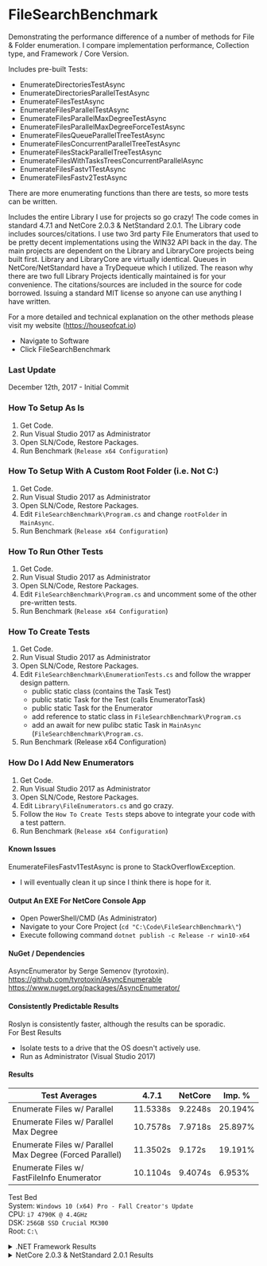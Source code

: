 # FileSearchBenchmark

Demonstrating the performance difference of a number of methods for File & Folder enumeration. I compare implementation 
performance, Collection type, and Framework / Core Version.  

Includes pre-built Tests:
 * EnumerateDirectoriesTestAsync
 * EnumerateDirectoriesParallelTestAsync
 * EnumerateFilesTestAsync
 * EnumerateFilesParallelTestAsync
 * EnumerateFilesParallelMaxDegreeTestAsync
 * EnumerateFilesParallelMaxDegreeForceTestAsync
 * EnumerateFilesQueueParallelTreeTestAsync
 * EnumerateFilesConcurrentParallelTreeTestAsync
 * EnumerateFilesStackParallelTreeTestAsync
 * EnumerateFilesWithTasksTreesConcurrentParallelAsync
 * EnumerateFilesFastv1TestAsync
 * EnumerateFilesFastv2TestAsync
 
There are more enumerating functions than there are tests, so more tests can be written.  
 
Includes the entire Library I use for projects so go crazy! The code comes in standard 4.7.1 and NetCore 2.0.3 & 
NetStandard 2.0.1. The Library code includes sources/citations. I use two 3rd party File Enumerators that used to 
be pretty decent implementations using the WIN32 API back in the day. The main projects are dependent on the Library and 
LibraryCore projects being built first. Library and LibraryCore are virtually identical. Queues in NetCore/NetStandard 
have a TryDequeue which I utilized. The reason why there are two full Library Projects identically maintained is for 
your convenience. The citations/sources are included in the source for code borrowed. Issuing a standard MIT license
so anyone can use anything I have written.

For a more detailed and technical explanation on the other methods please visit my website (https://houseofcat.io)  
 * Navigate to Software
 * Click FileSearchBenchmark

### Last Update
December 12th, 2017 - Initial Commit  

### How To Setup As Is
1. Get Code.
2. Run Visual Studio 2017 as Administrator
3. Open SLN/Code, Restore Packages.
4. Run Benchmark (`Release x64 Configuration`)

### How To Setup With A Custom Root Folder (i.e. Not C:\)
1. Get Code.
2. Run Visual Studio 2017 as Administrator
3. Open SLN/Code, Restore Packages.
4. Edit `FileSearchBenchmark\Program.cs` and change `rootFolder` in `MainAsync`.
5. Run Benchmark (`Release x64 Configuration`)

### How To Run Other Tests
1. Get Code.
2. Run Visual Studio 2017 as Administrator
3. Open SLN/Code, Restore Packages.
4. Edit `FileSearchBenchmark\Program.cs` and uncomment some of the other pre-written tests.
5. Run Benchmark (`Release x64 Configuration`)

### How To Create Tests
1. Get Code.
2. Run Visual Studio 2017 as Administrator
3. Open SLN/Code, Restore Packages.
4. Edit `FileSearchBenchmark\EnumerationTests.cs` and follow the wrapper design pattern.
   * public static class (contains the Task Test)
   * public static Task for the Test (calls EnumeratorTask)
   * public static Task for the Enumerator
   * add reference to static class in `FileSearchBenchmark\Program.cs`
   * add an await for new pulibc static Task in `MainAsync` (`FileSearchBenchmark\Program.cs`.
5. Run Benchmark (Release x64 Configuration)

### How Do I Add New Enumerators
1. Get Code.
2. Run Visual Studio 2017 as Administrator
3. Open SLN/Code, Restore Packages.
4. Edit `Library\FileEnumerators.cs` and go crazy.
5. Follow the `How To Create Tests` steps above to integrate your code with a test pattern.
5. Run Benchmark (`Release x64 Configuration`)

#### Known Issues
EnumerateFilesFastv1TestAsync is prone to StackOverflowException.  
  * I will eventually clean it up since I think there is hope for it.  

#### Output An EXE For NetCore Console App
* Open PowerShell/CMD (As Administrator)  
* Navigate to your Core Project (`cd "C:\Code\FileSearchBenchmark\"`)
* Execute following command `dotnet publish -c Release -r win10-x64`  

#### NuGet / Dependencies
AsyncEnumerator by Serge Semenov (tyrotoxin).  
https://github.com/tyrotoxin/AsyncEnumerable  
https://www.nuget.org/packages/AsyncEnumerator/  

#### Consistently Predictable Results
Roslyn is consistently faster, although the results can be sporadic.  
For Best Results
 * Isolate tests to a drive that the OS doesn't actively use.  
 * Run as Administrator (Visual Studio 2017)

#### Results

Test Averages                                            | 4.7.1    |  NetCore |  Imp. % |
--- | --- | --- | --- |
Enumerate Files w/ Parallel                              | 11.5338s |  9.2248s | 20.194% |
Enumerate Files w/ Parallel Max Degree                   | 10.7578s |  7.9718s | 25.897% |
Enumerate Files w/ Parallel Max Degree (Forced Parallel) | 11.3502s |   9.172s | 19.191% |
Enumerate Files w/ FastFileInfo Enumerator               | 10.1104s |  9.4074s | 6.953%  |

Test Bed  
System: `Windows 10 (x64) Pro - Fall Creator's Update`  
CPU: `i7 4790K @ 4.4GHz`  
DSK: `256GB SSD Crucial MX300`  
Root: `C:\`

<details>
<summary>.NET Framework Results</summary>
<pre>
╔═════════════════════════════════════════╗
║ .NET Framework 4.7.1                    ║
║ FileSearch Benchmark                    ║
║                                  v1.0.0 ║
╚═════════════════════════════════════════╝
Priority set to High
Enumerate Files w/ Parallel Test Begins.
        Test 0: Finding Files in (C:\)...
                == Test 0 Summary ==
                   Files Found: 1013237
                   Elapsed Time: 11.615s
        Test 1: Finding Files in (C:\)...
                == Test 1 Summary ==
                   Files Found: 1013238
                   Elapsed Time: 11.282s
        Test 2: Finding Files in (C:\)...
                == Test 2 Summary ==
                   Files Found: 1013238
                   Elapsed Time: 11.303s
        Test 3: Finding Files in (C:\)...
                == Test 3 Summary ==
                   Files Found: 1013238
                   Elapsed Time: 11.938s
        Test 4: Finding Files in (C:\)...
                == Test 4 Summary ==
                   Files Found: 1013238
                   Elapsed Time: 11.531s
Enumerate Files w/ Parallel Test Complete.
        Total Time: 57.669s     Avg. Time: 11.5338s

Enumerate Files w/ Parallel Max Degree Test Begins.
        Test 0: Finding Files in (C:\)...
                == Test 0 Summary ==
                   Files Found: 1013238
                   Elapsed Time: 11.255s
        Test 1: Finding Files in (C:\)...
                == Test 1 Summary ==
                   Files Found: 1013238
                   Elapsed Time: 11.162s
        Test 2: Finding Files in (C:\)...
                == Test 2 Summary ==
                   Files Found: 1013238
                   Elapsed Time: 11.292s
        Test 3: Finding Files in (C:\)...
                == Test 3 Summary ==
                   Files Found: 1013238
                   Elapsed Time: 11.153s
        Test 4: Finding Files in (C:\)...
                == Test 4 Summary ==
                   Files Found: 1013238
                   Elapsed Time: 8.927s
Enumerate Files w/ Parallel Max Degree Test Complete.
        Total Time: 53.789s     Avg. Time: 10.7578s

Enumerate Files w/ Parallel Max Degree (Forced Parallel) Test Begins.
        Test 0: Finding Files in (C:\)...
                == Test 0 Summary ==
                   Files Found: 1013240
                   Elapsed Time: 11.263s
        Test 1: Finding Files in (C:\)...
                == Test 1 Summary ==
                   Files Found: 1013241
                   Elapsed Time: 11.151s
        Test 2: Finding Files in (C:\)...
                == Test 2 Summary ==
                   Files Found: 1013242
                   Elapsed Time: 11.146s
        Test 3: Finding Files in (C:\)...
                == Test 3 Summary ==
                   Files Found: 1013266
                   Elapsed Time: 11.926s
        Test 4: Finding Files in (C:\)...
                == Test 4 Summary ==
                   Files Found: 1013266
                   Elapsed Time: 11.265s
Enumerate Files w/ Parallel Max Degree (Forced Parallel) Test Complete.
        Total Time: 56.751s     Avg. Time: 11.3502s

Enumerate Files w/ FastFileInfo Enumerator Test Begins.
        Test 0: Finding Files in (C:\) Begins...
                == Test 0 Summary ==
                   Files Found: 1013266
                   Elapsed Time: 10.079s
        Test 1: Finding Files in (C:\) Begins...
                == Test 1 Summary ==
                   Files Found: 1013268
                   Elapsed Time: 9.987s
        Test 2: Finding Files in (C:\) Begins...
                == Test 2 Summary ==
                   Files Found: 1013268
                   Elapsed Time: 10.196s
        Test 3: Finding Files in (C:\) Begins...
                == Test 3 Summary ==
                   Files Found: 1013263
                   Elapsed Time: 9.941s
        Test 4: Finding Files in (C:\) Begins...
                == Test 4 Summary ==
                   Files Found: 1013263
                   Elapsed Time: 10.349s
Enumerate Files w/ FastFileInfo Enumerator Test Complete.
        Total Time: 50.552s     Avg. Time: 10.1104s
</pre>
</details>
<details>
<summary>NetCore 2.0.3 & NetStandard 2.0.1 Results</summary>
<pre>
╔═════════════════════════════════════════╗
║ NetCore v2.0.3 & NetStandard 2.0.1      ║
║ FileSearch Benchmark                    ║
║                                  v1.0.0 ║
╚═════════════════════════════════════════╝
Priority set to High
Enumerate Files w/ Parallel Test Begins.
        Test 0: Finding Files in (C:\)...
                == Test 0 Summary ==
                   Files Found: 1013292
                   Elapsed Time: 9.531s
        Test 1: Finding Files in (C:\)...
                == Test 1 Summary ==
                   Files Found: 1013292
                   Elapsed Time: 9.255s
        Test 2: Finding Files in (C:\)...
                == Test 2 Summary ==
                   Files Found: 1013292
                   Elapsed Time: 9.115s
        Test 3: Finding Files in (C:\)...
                == Test 3 Summary ==
                   Files Found: 1013293
                   Elapsed Time: 8.922s
        Test 4: Finding Files in (C:\)...
                == Test 4 Summary ==
                   Files Found: 1013293
                   Elapsed Time: 9.301s
Enumerate Files w/ Parallel Test Complete.
        Total Time: 46.124s     Avg. Time: 9.2248s

Enumerate Files w/ Parallel Max Degree Test Begins.
        Test 0: Finding Files in (C:\)...
                == Test 0 Summary ==
                   Files Found: 1013293
                   Elapsed Time: 9.495s
        Test 1: Finding Files in (C:\)...
                == Test 1 Summary ==
                   Files Found: 1013295
                   Elapsed Time: 7.386s
        Test 2: Finding Files in (C:\)...
                == Test 2 Summary ==
                   Files Found: 1013291
                   Elapsed Time: 9.202s
        Test 3: Finding Files in (C:\)...
                == Test 3 Summary ==
                   Files Found: 1013291
                   Elapsed Time: 6.754s
        Test 4: Finding Files in (C:\)...
                == Test 4 Summary ==
                   Files Found: 1013291
                   Elapsed Time: 7.022s
Enumerate Files w/ Parallel Max Degree Test Complete.
        Total Time: 39.859s     Avg. Time: 7.9718s

Enumerate Files w/ Parallel Max Degree (Forced Parallel) Test Begins.
        Test 0: Finding Files in (C:\)...
                == Test 0 Summary ==
                   Files Found: 1013291
                   Elapsed Time: 9.407s
        Test 1: Finding Files in (C:\)...
                == Test 1 Summary ==
                   Files Found: 1013291
                   Elapsed Time: 8.944s
        Test 2: Finding Files in (C:\)...
                == Test 2 Summary ==
                   Files Found: 1013291
                   Elapsed Time: 9.188s
        Test 3: Finding Files in (C:\)...
                == Test 3 Summary ==
                   Files Found: 1013291
                   Elapsed Time: 9.12s
        Test 4: Finding Files in (C:\)...
                == Test 4 Summary ==
                   Files Found: 1013291
                   Elapsed Time: 9.201s
Enumerate Files w/ Parallel Max Degree (Forced Parallel) Test Complete.
        Total Time: 45.86s      Avg. Time: 9.172s

Enumerate Files w/ FastFileInfo Enumerator Test Begins.
        Test 0: Finding Files in (C:\) Begins...
                == Test 0 Summary ==
                   Files Found: 1013291
                   Elapsed Time: 9.558s
        Test 1: Finding Files in (C:\) Begins...
                == Test 1 Summary ==
                   Files Found: 1013292
                   Elapsed Time: 9.11s
        Test 2: Finding Files in (C:\) Begins...
                == Test 2 Summary ==
                   Files Found: 1013292
                   Elapsed Time: 9.681s
        Test 3: Finding Files in (C:\) Begins...
                == Test 3 Summary ==
                   Files Found: 1013292
                   Elapsed Time: 9.145s
        Test 4: Finding Files in (C:\) Begins...
                == Test 4 Summary ==
                   Files Found: 1013292
                   Elapsed Time: 9.543s
Enumerate Files w/ FastFileInfo Enumerator Test Complete.
        Total Time: 47.037s     Avg. Time: 9.4074s
</pre></details>
